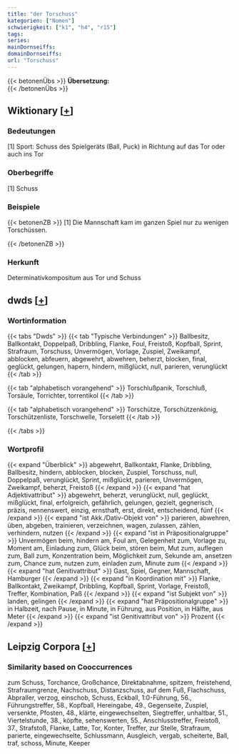 ```yaml
---
title: "der Torschuss"
kategorien: ["Nomen"]
schwierigkeit: ["k1", "h4", "r15"]
tags:
series:
mainDornseiffs:
domainDornseiffs:
url: "Torschuss"
---
```


{{< betonenÜbs >}}
**Übersetzung:**  
{{< /betonenÜbs >}}

## Wiktionary [[+](https://de.wiktionary.org/wiki/Torschuss)]

### Bedeutungen
[1] Sport: Schuss des Spielgeräts (Ball, Puck) in Richtung auf das Tor oder auch ins Tor  

### Oberbegriffe
[1] Schuss  

### Beispiele
{{< betonenZB >}}
[1] Die Mannschaft kam im ganzen Spiel nur zu wenigen Torschüssen.  

{{< /betonenZB >}}
### Herkunft
Determinativkompositum aus Tor und Schuss  



## dwds [[+](https://www.dwds.de/wb/Torschuss)]

### Wortinformation
{{< tabs "Dwds" >}}
{{< tab "Typische Verbindungen" >}}
Ballbesitz, Ballkontakt, Doppelpaß, Dribbling, Flanke, Foul, Freistoß, Kopfball, Sprint, Strafraum, Torschuss, Unvermögen, Vorlage, Zuspiel, Zweikampf, abblocken, abfeuern, abgewehrt, abwehren, beherzt, blocken, final, geglückt, gelungen, hapern, hindern, mißglückt, null, parieren, verunglückt
{{< /tab >}}

{{< tab "alphabetisch vorangehend" >}}
Torschlußpanik, Torschluß, Torsäule, Torrichter, torrentikol
{{< /tab >}}

{{< tab "alphabetisch vorangehend" >}}
Torschütze, Torschützenkönig, Torschützenliste, Torschwelle, Torselett
{{< /tab >}}

{{< /tabs >}}

### Wortprofil
{{< expand "Überblick" >}} abgewehrt, Ballkontakt, Flanke, Dribbling, Ballbesitz, hindern, abblocken, blocken, Zuspiel, Torschuss, null, Doppelpaß, verunglückt, Sprint, mißglückt, parieren, Unvermögen, Zweikampf, beherzt, Freistoß {{< /expand >}}
{{< expand "hat Adjektivattribut" >}} abgewehrt, beherzt, verunglückt, null, geglückt, mißglückt, final, erfolgreich, gefährlich, gelungen, gezielt, gegnerisch, präzis, nennenswert, einzig, ernsthaft, erst, direkt, entscheidend, fünf {{< /expand >}}
{{< expand "ist Akk./Dativ-Objekt von" >}} parieren, abwehren, üben, abgeben, trainieren, verzeichnen, wagen, zulassen, zählen, verhindern, nutzen {{< /expand >}}
{{< expand "ist in Präpositionalgruppe" >}} Unvermögen beim, hindern am, Foul am, Gelegenheit zum, Vorlage zu, Moment am, Einladung zum, Glück beim, stören beim, Mut zum, auflegen zum, Ball zum, Konzentration beim, Möglichkeit zum, Sekunde am, ansetzen zum, Chance zum, nutzen zum, einladen zum, Minute zum {{< /expand >}}
{{< expand "hat Genitivattribut" >}} Gast, Spiel, Gegner, Mannschaft, Hamburger {{< /expand >}}
{{< expand "in Koordination mit" >}} Flanke, Ballkontakt, Zweikampf, Dribbling, Kopfball, Sprint, Vorlage, Freistoß, Treffer, Kombination, Paß {{< /expand >}}
{{< expand "ist Subjekt von" >}} landen, gelingen {{< /expand >}}
{{< expand "hat Präpositionalgruppe" >}} in Halbzeit, nach Pause, in Minute, in Führung, aus Position, in Hälfte, aus Meter {{< /expand >}}
{{< expand "ist Genitivattribut von" >}} Prozent {{< /expand >}}

## Leipzig Corpora [[+](https://corpora.uni-leipzig.de/en/res?word=Torschuss&corpusId=deu_newscrawl-public_2018)]


### Similarity based on Cooccurrences
zum Schuss, Torchance, Großchance, Direktabnahme, spitzem, freistehend, Strafraumgrenze, Nachschuss, Distanzschuss, auf dem Fuß, Flachschuss, Abpraller, verzog, einschob, Schuss, Eckball, 1:0-Führung, 56., Führungstreffer, 58., Kopfball, Hereingabe, 49., Gegenseite, Zuspiel, versenkte, Pfosten, 48., klärte, eingewechselten, Siegtreffer, unhaltbar, 51., Viertelstunde, 38., köpfte, sehenswerten, 55., Anschlusstreffer, Freistoß, 37., Strafstoß, Flanke, Latte, Tor, Konter, Treffer, zur Stelle, Strafraum, parierte, eingewechselte, Schlussmann, Ausgleich, vergab, scheiterte, Ball, traf, schoss, Minute, Keeper


